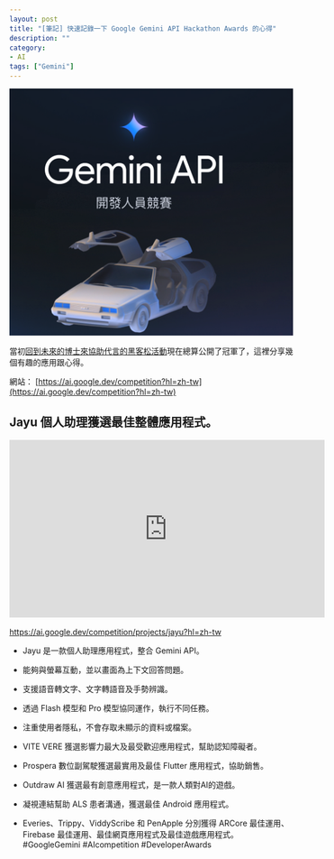 ```yaml
---
layout: post
title: "[筆記] 快速記錄一下 Google Gemini API Hackathon Awards 的心得"
description: ""
category: 
- AI
tags: ["Gemini"]
---
```


![image-20241127084801117](../images/2022/image-20241127084801117.png)

當初[回到未來的博士來協助代言的黑客松活動](https://www.youtube.com/watch?v=yeAu6ZQC0zc)現在總算公開了冠軍了，這裡分享幾個有趣的應用跟心得。



網站： [https://ai.google.dev/competition?hl=zh-tw](https://ai.google.dev/competition?hl=zh-tw)
## Jayu 個人助理獲選最佳整體應用程式。

<iframe width="560" height="315" src="https://www.youtube.com/embed/shnW3VerkiM?si=tbv8uscyXHsnVOox" title="YouTube video player" frameborder="0" allow="accelerometer; autoplay; clipboard-write; encrypted-media; gyroscope; picture-in-picture; web-share" referrerpolicy="strict-origin-when-cross-origin" allowfullscreen></iframe>

https://ai.google.dev/competition/projects/jayu?hl=zh-tw
- Jayu 是一款個人助理應用程式，整合 Gemini API。
- 能夠與螢幕互動，並以畫面為上下文回答問題。
- 支援語音轉文字、文字轉語音及手勢辨識。
- 透過 Flash 模型和 Pro 模型協同運作，執行不同任務。
- 注重使用者隱私，不會存取未顯示的資料或檔案。









- VITE VERE 獲選影響力最大及最受歡迎應用程式，幫助認知障礙者。
- Prospera 數位副駕駛獲選最實用及最佳 Flutter 應用程式，協助銷售。
- Outdraw AI 獲選最有創意應用程式，是一款人類對AI的遊戲。
- 凝視連結幫助 ALS 患者溝通，獲選最佳 Android 應用程式。
- Everies、Trippy、ViddyScribe 和 PenApple 分別獲得 ARCore 最佳運用、Firebase 最佳運用、最佳網頁應用程式及最佳遊戲應用程式。
  #GoogleGemini #AIcompetition #DeveloperAwards
